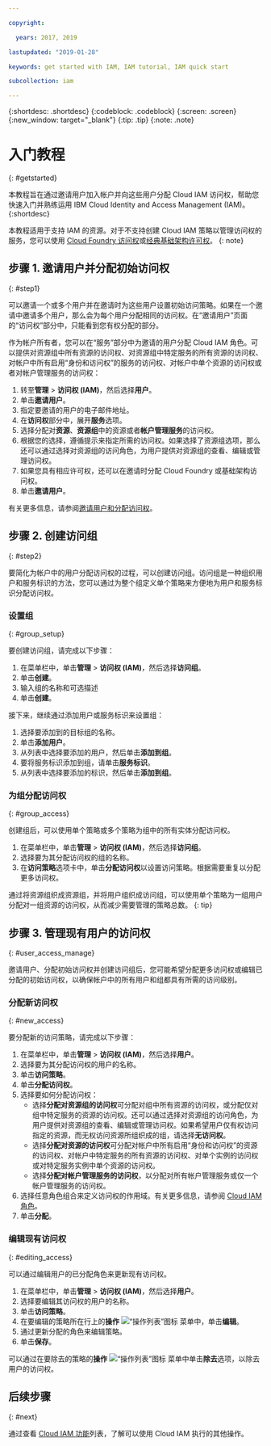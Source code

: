 ```yaml
---

copyright:

  years: 2017, 2019

lastupdated: "2019-01-28"

keywords: get started with IAM, IAM tutorial, IAM quick start

subcollection: iam

---
```


{:shortdesc: .shortdesc}
{:codeblock: .codeblock}
{:screen: .screen}
{:new_window: target="_blank"}
{:tip: .tip}
{:note: .note}

# 入门教程
{: #getstarted}

本教程旨在通过邀请用户加入帐户并向这些用户分配 Cloud IAM 访问权，帮助您快速入门并熟练运用 IBM Cloud Identity and Access Management (IAM)。
{:shortdesc}

本教程适用于支持 IAM 的资源。对于不支持创建 Cloud IAM 策略以管理访问权的服务，您可以使用 [Cloud Foundry 访问权](/docs/iam?topic=iam-cfaccess#cfaccess)或[经典基础架构许可权](/docs/iam?topic=iam-infrapermission#infrapermission)。
{: note}


## 步骤 1. 邀请用户并分配初始访问权
{: #step1}

可以邀请一个或多个用户并在邀请时为这些用户设置初始访问策略。如果在一个邀请中邀请多个用户，那么会为每个用户分配相同的访问权。在“邀请用户”页面的“访问权”部分中，只能看到您有权分配的部分。

作为帐户所有者，您可以在“服务”部分中为邀请的用户分配 Cloud IAM 角色。可以提供对资源组中所有资源的访问权、对资源组中特定服务的所有资源的访问权、对帐户中所有启用“身份和访问权”的服务的访问权、对帐户中单个资源的访问权或者对帐户管理服务的访问权：

1. 转至**管理** &gt; **访问权 (IAM)**，然后选择**用户**。
2. 单击**邀请用户**。
3. 指定要邀请的用户的电子邮件地址。
4. 在**访问权**部分中，展开**服务**选项。
5. 选择分配对**资源**、**资源组**中的资源或者**帐户管理服务**的访问权。
6. 根据您的选择，遵循提示来指定所需的访问权。如果选择了资源组选项，那么还可以通过选择对资源组的访问角色，为用户提供对资源组的查看、编辑或管理访问权。
7. 如果您具有相应许可权，还可以在邀请时分配 Cloud Foundry 或基础架构访问权。
8. 单击**邀请用户**。

有关更多信息，请参阅[邀请用户和分配访问权](/docs/iam?topic=iam-iamuserinv#iamuserinv)。

## 步骤 2. 创建访问组
{: #step2}

要简化为帐户中的用户分配访问权的过程，可以创建访问组。访问组是一种组织用户和服务标识的方法，您可以通过为整个组定义单个策略来方便地为用户和服务标识分配访问权。

### 设置组
{: #group_setup}

要创建访问组，请完成以下步骤：

1. 在菜单栏中，单击**管理** &gt; **访问权 (IAM)**，然后选择**访问组**。
2. 单击**创建**。
3. 输入组的名称和可选描述
4. 单击**创建**。

接下来，继续通过添加用户或服务标识来设置组：

1. 选择要添加到的目标组的名称。
2. 单击**添加用户**。
3. 从列表中选择要添加的用户，然后单击**添加到组**。
4. 要将服务标识添加到组，请单击**服务标识**。
5. 从列表中选择要添加的标识，然后单击**添加到组**。

### 为组分配访问权
{: #group_access}

创建组后，可以使用单个策略或多个策略为组中的所有实体分配访问权。

1. 在菜单栏中，单击**管理** &gt; **访问权 (IAM)**，然后选择**访问组**。
2. 选择要为其分配访问权的组的名称。
3. 在**访问策略**选项卡中，单击**分配访问权**以设置访问策略。根据需要重复以分配更多访问权。

通过将资源组织成资源组，并将用户组织成访问组，可以使用单个策略为一组用户分配对一组资源的访问权，从而减少需要管理的策略总数。
{: tip}


## 步骤 3. 管理现有用户的访问权
{: #user_access_manage}

邀请用户、分配初始访问权并创建访问组后，您可能希望分配更多访问权或编辑已分配的初始访问权，以确保帐户中的所有用户和组都具有所需的访问级别。

### 分配新访问权
{: #new_access}

要分配新的访问策略，请完成以下步骤：

1. 在菜单栏中，单击**管理** &gt; **访问权 (IAM)**，然后选择**用户**。
2. 选择要为其分配访问权的用户的名称。
3. 单击**访问策略**。
4. 单击**分配访问权**。
5. 选择要如何分配访问权：
    * 选择**分配对资源组的访问权**可分配对组中所有资源的访问权，或分配仅对组中特定服务的资源的访问权。还可以通过选择对资源组的访问角色，为用户提供对资源组的查看、编辑或管理访问权。如果希望用户仅有权访问指定的资源，而无权访问资源所组织成的组，请选择**无访问权**。
    * 选择**分配对资源的访问权**可分配对帐户中所有启用“身份和访问权”的资源的访问权、对帐户中特定服务的所有资源的访问权、对单个实例的访问权或对特定服务实例中单个资源的访问权。
    * 选择**分配对帐户管理服务的访问权**，以分配对所有帐户管理服务或仅一个帐户管理服务的访问权。
5. 选择任意角色组合来定义访问权的作用域。有关更多信息，请参阅 [Cloud IAM 角色](/docs/iam?topic=iam-iamusermanrol#iamusermanrol)。
6. 单击**分配**。


### 编辑现有访问权
{: #editing_access}

可以通过编辑用户的已分配角色来更新现有访问权。

1. 在菜单栏中，单击**管理** &gt; **访问权 (IAM)**，然后选择**用户**。
2. 选择要编辑其访问权的用户的名称。
3. 单击**访问策略**。
4. 在要编辑的策略所在行上的**操作** ![“操作列表”图标](../icons/action-menu-icon.svg) 菜单中，单击**编辑**。
4. 通过更新分配的角色来编辑策略。
5. 单击**保存**。

可以通过在要除去的策略的**操作** ![“操作列表”图标](../icons/action-menu-icon.svg) 菜单中单击**除去**选项，以除去用户的访问权。

## 后续步骤
{: #next}

通过查看 [Cloud IAM 功能](/docs/iam?topic=iam-features#features)列表，了解可以使用 Cloud IAM 执行的其他操作。
